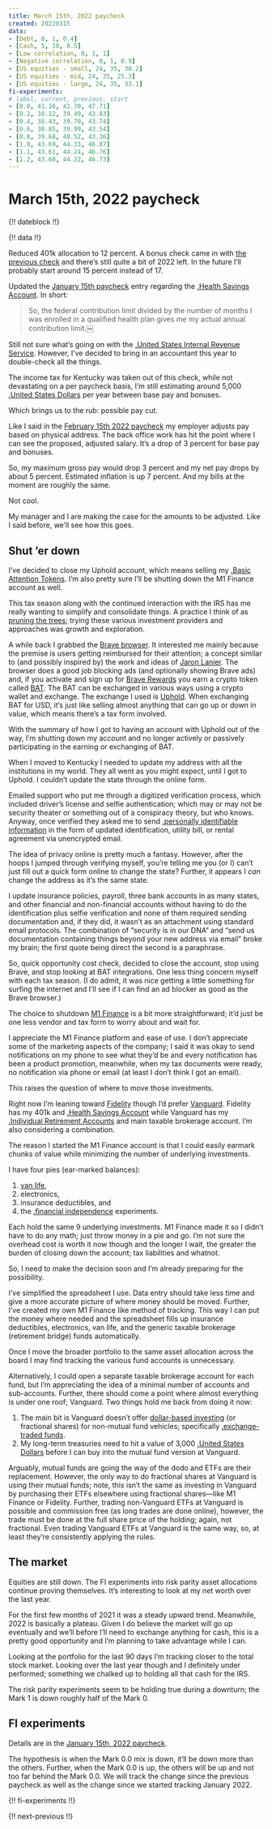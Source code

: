 ```yaml
---
title: March 15th, 2022 paycheck
created: 20220315
data:
- [Debt, 0, 1, 0.4]
- [Cash, 5, 10, 8.5]
- [Low correlation, 0, 1, 1]
- [Negative correlation, 0, 1, 0.9]
- [US equities - small, 24, 35, 30.2]
- [US equities - mid, 24, 35, 25.3]
- [US equities - large, 24, 35, 33.1]
fi-experiments:
# label, current, previous, start
- [0.0, 41.16, 42.70, 47.71]
- [0.2, 38.12, 39.49, 43.83]
- [0.4, 38.43, 39.70, 43.74]
- [0.6, 38.85, 39.99, 43.54]
- [0.8, 39.68, 40.52, 43.36]
- [1.0, 43.69, 44.33, 46.87]
- [1.1, 43.61, 44.24, 46.76]
- [1.2, 43.60, 44.22, 46.73]
---
```


# March 15th, 2022 paycheck

{!! dateblock !!}

{!! data !!}

Reduced 401k allocation to 12 percent. A bonus check came in with [the previous check](/finances/building-wealth-paycheck-to-paycheck/20220301/) and there’s still quite a bit of 2022 left. In the future I’ll probably start around 15 percent instead of 17.

Updated the [January 15th paycheck](https://joshbruce.com/finances/building-wealth-paycheck-to-paycheck/20220115/#hsa) entry regarding the [.Health Savings Account](HSA). In short:

> So, the federal contribution limit divided by the number of months I was enrolled in a qualified health plan gives me my actual annual contribution limit.￼

Still not sure what’s going on with the [.United States Internal Revenue Service](IRS). However, I’ve decided to bring in an accountant this year to double-check all the things.

The income tax for Kentucky was taken out of this check, while not devastating on a per paycheck basis, I’m still estimating around 5,000 [.United States Dollars](USD) per year between base pay and bonuses. 

Which brings us to the rub: possible pay cut. 

Like I said in the [February 15th 2022 paycheck](https://joshbruce.com/finances/building-wealth-paycheck-to-paycheck/20220215/) my employer adjusts pay based on physical address. The back office work has hit the point where I can see the proposed, adjusted salary. It’s a drop of 3 percent for base pay and bonuses.

So, my maximum gross pay would drop 3 percent and my net pay drops by about 5 percent. Estimated inflation is up 7 percent. And my bills at the moment are roughly the same.

Not cool.

My manager and I are making the case for the amounts to be adjusted. Like I said before, we’ll see how this goes.

## Shut ’er down

I’ve decided to close my Uphold account, which means selling my [.Basic Attention Tokens](BATs). I’m also pretty sure I’ll be shutting down the M1 Finance account as well.

This tax season along with the continued interaction with the IRS has me really wanting to simplify and consolidate things. A practice I think of as [pruning the trees](/design-your-life/pruning-the-trees); trying these various investment providers and approaches was growth and exploration.

A while back I grabbed the [Brave browser](https://brave.com). It interested me mainly because the premise is users getting reimbursed for their attention; a concept similar to (and possibly inspired by) the work and ideas of [Jaron Lanier](https://www.ted.com/talks/jaron_lanier_how_we_need_to_remake_the_internet). The browser does a good job blocking ads (and optionally showing Brave ads) and, if you activate and sign up for [Brave Rewards](https://brave.com/brave-rewards/) you earn a crypto token called [BAT](https://basicattentiontoken.org). The BAT can be exchanged in various ways using a crypto wallet and exchange. The exchange I used is [Uphold](https://uphold.com/en-us). When exchanging BAT for USD, it’s just like selling almost anything that can go up or down in value, which means there’s a tax form involved.

With the summary of how I got to having an account with Uphold out of the way, I’m shutting down my account and no longer actively or passively participating in the earning or exchanging of BAT.

When I moved to Kentucky I needed to update my address with all the institutions in my world. They all went as you might expect, until I got to Uphold. I couldn’t update the state through the online form. 

Emailed support who put me through a digitized verification process, which included driver’s license and selfie authentication; which may or may not be security theater or something out of a conspiracy theory, but who knows. Anyway, once verified they asked me to send [.personally identifiable information](PII) in the form of updated identification, utility bill, or rental agreement via unencrypted email. 

The idea of privacy online is pretty much a fantasy. However, after the hoops I jumped through verifying myself, you’re telling me you (or I) can’t just fill out a quick form online to change the state? Further, it appears I *can* change the address as it’s the same state.

I update insurance policies, payroll, three bank accounts in as many states, and other financial and non-financial accounts without having to do the identification plus selfie verification and none of them required sending documentation and, if they did, it wasn’t as an attachment using standard email protocols. The combination of “security is in our DNA” and “send us documentation containing things beyond your new address via email” broke my brain; the first quote being direct the second is a paraphrase. 

So, quick opportunity cost check, decided to close the account, stop using Brave, and stop looking at BAT integrations. One less thing concern myself with each tax season. (I do admit, it was nice getting a little something for surfing the internet and I’ll see if I can find an ad blocker as good as the Brave browser.)

The choice to shutdown [M1 Finance](https://m1.com) is a bit more straightforward; it’d just be one less vendor and tax form to worry about and wait for. 

I appreciate the M1 Finance platform and ease of use. I don’t appreciate some of the marketing aspects of the company; I said it was okay to send notifications on my phone to see what they’d be and every notification has been a product promotion, meanwhile, when my tax documents were ready, no notification via phone or email (at least I don’t think I got an email). 

This raises the question of where to move those investments.

Right now I’m leaning toward [Fidelity](https://www.fidelity.com) though I’d prefer [Vanguard](https://investor.vanguard.com/corporate-portal/). Fidelity has my 401k and [.Health Savings Account](HSA) while Vanguard has my [.Individual Retirement Accounts](IRAs) and main taxable brokerage account. I’m also considering a combination.

The reason I started the M1 Finance account is that I could easily earmark chunks of value while minimizing the number of underlying investments. 

I have four pies (ear-marked balances):

1. [van life](/van-life/),
2. electronics,
3. insurance deductibles, and
4. the [.financial independence](FI) experiments.

Each hold the same 9 underlying investments. M1 Finance made it so I didn’t have to do any math; just throw money in a pie and go. I’m not sure the overhead cost is worth it now though and the longer I wait, the greater the burden of closing down the account; tax liabilities and whatnot.

So, I need to make the decision soon and I’m already preparing for the possibility.

I’ve simplified the spreadsheet I use. Data entry should take less time and give a more accurate picture of where money should be moved. Further, I’ve created my own M1 Finance like method of tracking. This way I can put the money where needed and the spreadsheet fills up insurance deductibles, electronics, van life, and the generic taxable brokerage (retirement bridge) funds automatically.

Once I move the broader portfolio to the same asset allocation across the board I may find tracking the various fund accounts is unnecessary.

Alternatively, I could open a separate taxable brokerage account for each fund, but I’m appreciating the idea of a minimal number of accounts and sub-accounts. Further, there should come a point where almost everything is under one roof; Vanguard. Two things hold me back from doing it now:

1. The main bit is Vanguard doesn’t offer [dollar-based investing](https://www.fidelity.com/learning-center/trading-investing/fractional-shares) (or fractional shares) for non-mutual fund vehicles; specifically [.exchange-traded funds](ETFs).
2. My long-term treasuries need to hit a value of 3,000 [.United States Dollars](USD) before I can buy into the mutual fund version at Vanguard.

Arguably, mutual funds are going the way of the dodo and ETFs are their replacement. However, the only way to do fractional shares at Vanguard is using their mutual funds; note, this isn’t the same as investing in Vanguard by purchasing their ETFs elsewhere using fractional shares—like M1 Finance or Fidelity. Further, trading non-Vanguard ETFs at Vanguard is possible and commission free (as long trades are done online), however, the trade must be done at the full share price of the holding; again, not fractional. Even trading Vanguard ETFs at Vanguard is the same way, so, at least they’re consistently applying the rules.

## The market

Equities are still down. The FI experiments into risk parity asset allocations continue proving themselves. It’s interesting to look at my net worth over the last year.

For the first few months of 2021 it was a steady upward trend. Meanwhile, 2022 is basically a plateau. Given I do believe the market will go up eventually and we’ll before I’ll need to exchange anything for cash, this is a pretty good opportunity and I’m planning to take advantage while I can.

Looking at the portfolio for the last 90 days I’m tracking closer to the total stock market. Looking over the last year though and I definitely under performed; something we chalked up to holding all that cash for the IRS.

The risk parity experiments seem to be holding true during a downturn; the Mark 1 is down roughly half of the Mark 0.

## FI experiments

Details are in the [January 15th, 2022 paycheck](https://joshbruce.com/finances/building-wealth-paycheck-to-paycheck/20220115/#fi-experiments).

The hypothesis is when the Mark 0.0 mix is down, it‘ll be down more than the others. Further, when the Mark 0.0 is up, the others will be up and not too far behind the Mark 0.0. We will track the change since the previous paycheck as well as the change since we started tracking January 2022.

{!! fi-experiments !!}

{!! next-previous !!}
